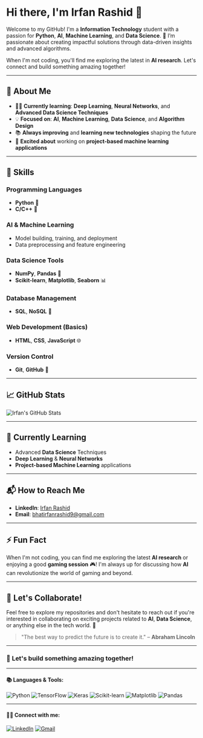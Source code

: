 # Hi there, I'm **Irfan Rashid** 👋

Welcome to my GitHub! I'm a **Information Technology** student with a passion for **Python**, **AI**, **Machine Learning**, and **Data Science**. 🚀 I’m passionate about creating impactful solutions through data-driven insights and advanced algorithms.

When I'm not coding, you'll find me exploring the latest in **AI research**. Let's connect and build something amazing together!

---

## 🚀 **About Me**

- 👨‍💻 **Currently learning**: **Deep Learning**, **Neural Networks**, and **Advanced Data Science Techniques**
- 💡 **Focused on**: **AI**, **Machine Learning**, **Data Science**, and **Algorithm Design**
- 📚 **Always improving** and **learning new technologies** shaping the future
- 🌱 **Excited about** working on **project-based machine learning applications**

---

## 🔧 **Skills**

### **Programming Languages**
- **Python** 🐍
- **C/C++** 🔧

### **AI & Machine Learning**
- Model building, training, and deployment
- Data preprocessing and feature engineering

### **Data Science Tools**
- **NumPy**, **Pandas** 🧮
- **Scikit-learn**, **Matplotlib**, **Seaborn** 📊

### **Database Management**
- **SQL**, **NoSQL** 💾

### **Web Development** (Basics)
- **HTML**, **CSS**, **JavaScript** 🌐

### **Version Control**
- **Git**, **GitHub** 🔄

---

## 📈 **GitHub Stats**

![Irfan's GitHub Stats](https://github-readme-stats.vercel.app/api?username=irfanrashid181&show_icons=true&hide_title=true&count_private=true&hide=prs&theme=radical)

---

## 🌱 **Currently Learning**

- Advanced **Data Science** Techniques
- **Deep Learning** & **Neural Networks**
- **Project-based Machine Learning** applications

---

## 📬 **How to Reach Me**

- **LinkedIn**: [Irfan Rashid](https://www.linkedin.com/in/irfan-rashid-bhat-3913041aa/)  
- **Email**: [bhatirfanrashid9@gmail.com](mailto:bhatirfanrashid9@gmail.com)  


---

## ⚡ **Fun Fact**

When I'm not coding, you can find me exploring the latest **AI research** or enjoying a good **gaming session** 🎮! I'm always up for discussing how **AI** can revolutionize the world of gaming and beyond.

---

## 📌 **Let's Collaborate!**

Feel free to explore my repositories and don't hesitate to reach out if you're interested in collaborating on exciting projects related to **AI**, **Data Science**, or anything else in the tech world. 🚀

> "The best way to predict the future is to create it." – **Abraham Lincoln**

---

### 🌟 **Let's build something amazing together!**

---

#### 📚 **Languages & Tools:**
![Python](https://img.shields.io/badge/Python-3776AB?style=flat&logo=python&logoColor=white) ![TensorFlow](https://img.shields.io/badge/TensorFlow-FF6F00?style=flat&logo=tensorflow&logoColor=white) ![Keras](https://img.shields.io/badge/Keras-D00000?style=flat&logo=keras&logoColor=white) ![Scikit-learn](https://img.shields.io/badge/Scikit--learn-F7931E?style=flat&logo=scikit-learn&logoColor=white) ![Matplotlib](https://img.shields.io/badge/Matplotlib-11557C?style=flat&logo=matplotlib&logoColor=white) ![Pandas](https://img.shields.io/badge/Pandas-150458?style=flat&logo=pandas&logoColor=white)

---

#### 🧑‍💻 **Connect with me:**
[![LinkedIn](https://img.shields.io/badge/LinkedIn-Irfan%20Rashid-blue?style=flat&logo=linkedin&logoColor=white)](https://www.linkedin.com/in/irfan-rashid-bhat-3913041aa/) [![Gmail](https://img.shields.io/badge/Gmail-bhatirfanrashid9%40gmail.com-red?style=flat&logo=gmail&logoColor=white)](mailto:bhatirfanrashid9@gmail.com)
